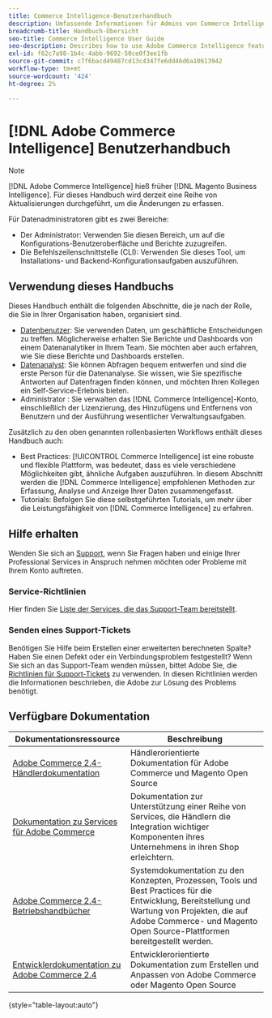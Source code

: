```yaml
---
title: Commerce Intelligence-Benutzerhandbuch
description: Umfassende Informationen für Admins von Commerce Intelligence-Daten.
breadcrumb-title: Handbuch-Übersicht
seo-title: Commerce Intelligence User Guide
seo-description: Describes how to use Adobe Commerce Intelligence features used to gain insights from Adobe Commerce or Magento Open Source data, along with other third-party data sources.
exl-id: f62c7a98-1b4c-4abb-9692-50ce0f3ee1fb
source-git-commit: c7f6bacd49487cd13c4347fe6dd46d6a10613942
workflow-type: tm+mt
source-wordcount: '424'
ht-degree: 2%

---
```



# [!DNL Adobe Commerce Intelligence] Benutzerhandbuch

>[!NOTE]
>
>[!DNL Adobe Commerce Intelligence] hieß früher [!DNL Magento Business Intelligence]. Für dieses Handbuch wird derzeit eine Reihe von Aktualisierungen durchgeführt, um die Änderungen zu erfassen.

Für Datenadministratoren gibt es zwei Bereiche:

- Der Administrator: Verwenden Sie diesen Bereich, um auf die Konfigurations-Benutzeroberfläche und Berichte zuzugreifen.
- Die Befehlszeilenschnittstelle (CLI): Verwenden Sie dieses Tool, um Installations- und Backend-Konfigurationsaufgaben auszuführen.

## Verwendung dieses Handbuchs

Dieses Handbuch enthält die folgenden Abschnitte, die je nach der Rolle, die Sie in Ihrer Organisation haben, organisiert sind.

- [Datenbenutzer](data-user.md): Sie verwenden Daten, um geschäftliche Entscheidungen zu treffen. Möglicherweise erhalten Sie Berichte und Dashboards von einem Datenanalytiker in Ihrem Team. Sie möchten aber auch erfahren, wie Sie diese Berichte und Dashboards erstellen.
- [Datenanalyst](data-analyst.md): Sie können Abfragen bequem entwerfen und sind die erste Person für die Datenanalyse. Sie wissen, wie Sie spezifische Antworten auf Datenfragen finden können, und möchten Ihren Kollegen ein Self-Service-Erlebnis bieten.
- Administrator : Sie verwalten das [!DNL Commerce Intelligence]-Konto, einschließlich der Lizenzierung, des Hinzufügens und Entfernens von Benutzern und der Ausführung wesentlicher Verwaltungsaufgaben.

Zusätzlich zu den oben genannten rollenbasierten Workflows enthält dieses Handbuch auch:

- Best Practices: [!UICONTROL Commerce Intelligence] ist eine robuste und flexible Plattform, was bedeutet, dass es viele verschiedene Möglichkeiten gibt, ähnliche Aufgaben auszuführen. In diesem Abschnitt werden die [!DNL Commerce Intelligence] empfohlenen Methoden zur Erfassung, Analyse und Anzeige Ihrer Daten zusammengefasst.
- Tutorials: Befolgen Sie diese selbstgeführten Tutorials, um mehr über die Leistungsfähigkeit von [!DNL Commerce Intelligence] zu erfahren.

## Hilfe erhalten

Wenden Sie sich an [Support](https://experienceleague.adobe.com/docs/commerce-knowledge-base/kb/troubleshooting/miscellaneous/mbi-service-policies.html?lang=de), wenn Sie Fragen haben und einige Ihrer Professional Services in Anspruch nehmen möchten oder Probleme mit Ihrem Konto auftreten.

### Service-Richtlinien

Hier finden Sie [Liste der Services, die das Support-Team bereitstellt](https://experienceleague.adobe.com/docs/commerce-knowledge-base/kb/troubleshooting/miscellaneous/mbi-service-policies.html?lang=de).

### Senden eines Support-Tickets

Benötigen Sie Hilfe beim Erstellen einer erweiterten berechneten Spalte? Haben Sie einen Defekt oder ein Verbindungsproblem festgestellt? Wenn Sie sich an das Support-Team wenden müssen, bittet Adobe Sie, die [Richtlinien für Support-Tickets](https://experienceleague.adobe.com/docs/commerce-knowledge-base/kb/troubleshooting/miscellaneous/mbi-service-policies.html?lang=de) zu verwenden. In diesen Richtlinien werden die Informationen beschrieben, die Adobe zur Lösung des Problems benötigt.

## Verfügbare Dokumentation

| Dokumentationsressource | Beschreibung |
|----------------------- | ----------- |
| [Adobe Commerce 2.4-Händlerdokumentation](https://experienceleague.adobe.com/docs/commerce-admin/user-guides/home.html?lang=de) | Händlerorientierte Dokumentation für Adobe Commerce und Magento Open Source |
| [Dokumentation zu Services für Adobe Commerce](https://experienceleague.adobe.com/docs/commerce-merchant-services/user-guides/home.html?lang=de) | Dokumentation zur Unterstützung einer Reihe von Services, die Händlern die Integration wichtiger Komponenten ihres Unternehmens in ihren Shop erleichtern. |
| [Adobe Commerce 2.4-Betriebshandbücher](https://experienceleague.adobe.com/docs/commerce-operations/operational-guides/home.html?lang=de) | Systemdokumentation zu den Konzepten, Prozessen, Tools und Best Practices für die Entwicklung, Bereitstellung und Wartung von Projekten, die auf Adobe Commerce- und Magento Open Source-Plattformen bereitgestellt werden. |
| [Entwicklerdokumentation zu Adobe Commerce 2.4](https://developer.adobe.com/commerce/) | Entwicklerorientierte Dokumentation zum Erstellen und Anpassen von Adobe Commerce oder Magento Open Source |

{style="table-layout:auto"}
